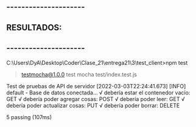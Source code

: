 ## ---------------------
## RESULTADOS:
## ---------------------
C:\Users\DyA\Desktop\Coder\Clase_21\entrega21\3\test_client>npm test

> testmocha@1.0.0 test
> mocha test/index.test.js

  Test de pruebas de API de servidor
[2022-03-03T22:24:41.673] [INFO] default - Base de datos conectada...
    √ debería estar el contenedor vacío: GET
    √ debería poder agregar cosas: POST
    √ debería poder leer: GET
    √ debería poder actualizar cosas: PUT
    √ debería poder borrar: DELETE

  5 passing (107ms)